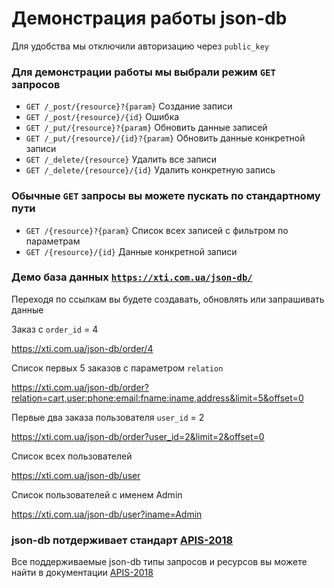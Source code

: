 # Демонстрация работы json-db
Для удобства мы отключили авторизацию через `public_key`

### Для демонстрации работы мы выбрали режим `GET` запросов
- `GET /_post/{resource}?{param}` Создание записи
- `GET /_post/{resource}/{id}` Ошибка
- `GET /_put/{resource}?{param}` Обновить данные записей
- `GET /_put/{resource}/{id}?{param}` Обновить данные конкретной записи
- `GET /_delete/{resource}` Удалить все записи
- `GET /_delete/{resource}/{id}` Удалить конкретную запись
### Обычные `GET` запросы вы можете пускать по стандартному пути
- `GET /{resource}?{param}` Список всех записей с фильтром по параметрам
- `GET /{resource}/{id}` Данные конкретной записи

### Демо база данных [`https://xti.com.ua/json-db/`](https://xti.com.ua/json-db/)

Переходя по ссылкам вы будете создавать, обновлять или запрашивать данные

Заказ с `order_id` = 4

https://xti.com.ua/json-db/order/4

Список первых 5 заказов с параметром `relation`

https://xti.com.ua/json-db/order?relation=cart,user:phone:email:fname:iname,address&limit=5&offset=0

Первые два заказа пользователя `user_id` = 2

https://xti.com.ua/json-db/order?user_id=2&limit=2&offset=0

Список всех пользователей

https://xti.com.ua/json-db/user

Список пользователей с именем Admin 

https://xti.com.ua/json-db/user?iname=Admin

### json-db потдерживает стандарт [APIS-2018](https://github.com/pllano/APIS-2018)
Все поддерживаемые json-db типы запросов и ресурсов вы можете найти в документации [APIS-2018](https://github.com/pllano/APIS-2018)

